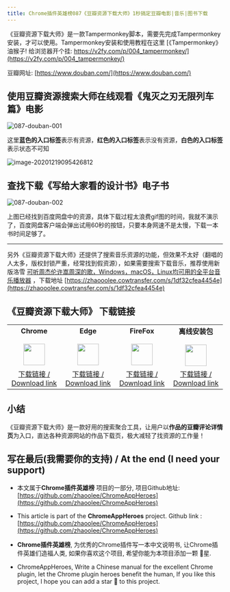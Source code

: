 ```yaml
---
title: Chrome插件英雄榜087《豆瓣资源下载大师》1秒搞定豆瓣电影|音乐|图书下载
---
```



《豆瓣资源下载大师》是一款Tampermonkey脚本，需要先完成Tampermonkey安装，才可以使用。Tampermonkey安装和使用教程在这里 [《Tampermonkey》 油猴子! 给浏览器开个挂: https://v2fy.com/p/004_tampermonkey/](https://v2fy.com/p/004_tampermonkey/)


豆瓣网址:  [https://www.douban.com/](https://www.douban.com/)

## 使用豆瓣资源搜索大师在线观看《鬼灭之刃无限列车篇》电影

![087-douban-001](https://v2fy.com/asset/0i/ChromeAppHeroes/page/087-douban-2020-12-19.assets/087-douban-001.gif)





这里**蓝色的入口标签**表示有资源，**红色的入口标签**表示没有资源，**白色的入口标签**表示状态不可知



![image-20201219095426812](https://v2fy.com/asset/0i/ChromeAppHeroes/page/087-douban-2020-12-19.assets/image-20201219095426812.png)

## 查找下载《写给大家看的设计书》电子书



![087-douban-002](https://v2fy.com/asset/0i/ChromeAppHeroes/page/087-douban-2020-12-19.assets/087-douban-002.gif)



上图已经找到百度网盘中的资源，具体下载过程太浪费gif图的时间，我就不演示了，百度网盘客户端会弹出试用60秒的按钮，只要本身网速不是太慢，下载一本书时间足够了。



---



另外《豆瓣资源下载大师》还提供了搜索音乐资源的功能，但效果不太好（翻唱的人太多，版权封锁严重，经常找到假资源），如果需要搜索下载音乐，推荐使用新版洛雪 [可听周杰伦许嵩周深的歌，Windows，macOS，Linux均可用的全平台音乐播放器](https://v2fy.com/p/2020-12-14-music/) ，下载地址 [https://zhaooolee.cowtransfer.com/s/1df32cfea4454e](https://zhaooolee.cowtransfer.com/s/1df32cfea4454e)







## 《豆瓣资源下载大师》 下载链接

<table style="table-layout: fixed;">
<tbody>
<tr>
<td><div style="text-align: center;"><div style="font-weight: bold">Chrome</div><br/><div><img  style="width:50px; height:auto;" src="https://v2fy.com/asset/0i/ChromeAppHeroes/page/001_markdown_here.assets/chromeappheroes-chrome-icon.png"/></div></div></td>
<td><div style="text-align: center;" ><div style="font-weight: bold">Edge</div><br/><div><img style="width:50px; height:auto;" src="https://v2fy.com/asset/0i/ChromeAppHeroes/page/001_markdown_here.assets/chromeappheroes-edge-icon.png"/></div></div></td>
<td><div style="text-align: center;" ><div style="font-weight: bold">FireFox</div><br/><div><img  style="width:50px; height:auto;" src="https://v2fy.com/asset/0i/ChromeAppHeroes/page/001_markdown_here.assets/chromeappheroes-firefox-icon.png"/></div></div></td>
<td><div style="text-align: center;" ><div style="font-weight: bold">离线安装包</div><br/><div><img  style="width:50px; height:auto;" src="https://v2fy.com/asset/0i/ChromeAppHeroes/page/001_markdown_here.assets/chromeappheroes-github-download.png"/></div></div></td>
</tr>
<tr>
<td>
<div style="text-align: center;">
<a  href="https://greasyfork.org/zh-CN/scripts/329484-%E8%B1%86%E7%93%A3%E8%B5%84%E6%BA%90%E4%B8%8B%E8%BD%BD%E5%A4%A7%E5%B8%88-1%E7%A7%92%E6%90%9E%E5%AE%9A%E8%B1%86%E7%93%A3%E7%94%B5%E5%BD%B1-%E9%9F%B3%E4%B9%90-%E5%9B%BE%E4%B9%A6%E4%B8%8B%E8%BD%BD">下载链接 / Download link</a>
</div>
</td>
<td>
<div style="text-align: center;"><a  href="https://greasyfork.org/zh-CN/scripts/329484-%E8%B1%86%E7%93%A3%E8%B5%84%E6%BA%90%E4%B8%8B%E8%BD%BD%E5%A4%A7%E5%B8%88-1%E7%A7%92%E6%90%9E%E5%AE%9A%E8%B1%86%E7%93%A3%E7%94%B5%E5%BD%B1-%E9%9F%B3%E4%B9%90-%E5%9B%BE%E4%B9%A6%E4%B8%8B%E8%BD%BD">下载链接 / Download link</a></div>
</td>
<td>
<div style="text-align: center;"><a  href="https://greasyfork.org/zh-CN/scripts/329484-%E8%B1%86%E7%93%A3%E8%B5%84%E6%BA%90%E4%B8%8B%E8%BD%BD%E5%A4%A7%E5%B8%88-1%E7%A7%92%E6%90%9E%E5%AE%9A%E8%B1%86%E7%93%A3%E7%94%B5%E5%BD%B1-%E9%9F%B3%E4%B9%90-%E5%9B%BE%E4%B9%A6%E4%B8%8B%E8%BD%BD">下载链接 / Download link</a></div>
</td>
<td>
<div style="text-align: center;"><a  href="https://cdn.jsdelivr.net/gh/zhaoolee/ChromeAppHeroes/backup/087-douban.zip">下载链接 / Download link</a></div>
</td>
</tr>
</tbody>
</table>



## 小结

《豆瓣资源下载大师》是一款好用的搜索聚合工具，让用户以**作品的豆瓣评论详情页**为入口，直达各种资源网站的作品下载页，极大减轻了找资源的工作量！



## 写在最后(我需要你的支持) / At the end (I need your support)

- 本文属于**Chrome插件英雄榜** 项目的一部分, 项目Github地址: [https://github.com/zhaoolee/ChromeAppHeroes](https://github.com/zhaoolee/ChromeAppHeroes)


- This article is part of the **ChromeAppHeroes** project. Github link : [https://github.com/zhaoolee/ChromeAppHeroes](https://github.com/zhaoolee/ChromeAppHeroes) 

- **Chrome插件英雄榜**, 为优秀的Chrome插件写一本中文说明书, 让Chrome插件英雄们造福人类, 如果你喜欢这个项目, 希望你能为本项目添加一颗 🌟星.

- ChromeAppHeroes, Write a Chinese manual for the excellent Chrome plugin, let the Chrome plugin heroes benefit the human, If you like this project, I hope you can add a star 🌟 to this project.

